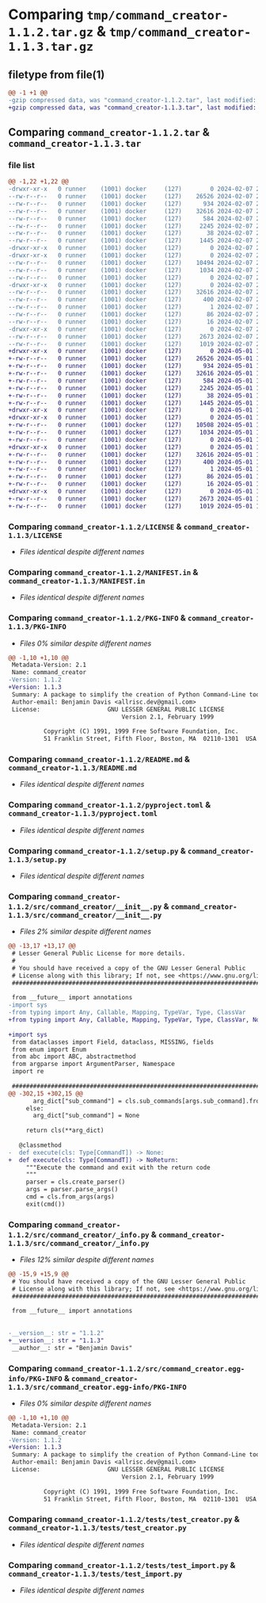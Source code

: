 # Comparing `tmp/command_creator-1.1.2.tar.gz` & `tmp/command_creator-1.1.3.tar.gz`

## filetype from file(1)

```diff
@@ -1 +1 @@
-gzip compressed data, was "command_creator-1.1.2.tar", last modified: Wed Feb  7 20:46:36 2024, max compression
+gzip compressed data, was "command_creator-1.1.3.tar", last modified: Wed May  1 19:07:52 2024, max compression
```

## Comparing `command_creator-1.1.2.tar` & `command_creator-1.1.3.tar`

### file list

```diff
@@ -1,22 +1,22 @@
-drwxr-xr-x   0 runner    (1001) docker     (127)        0 2024-02-07 20:46:36.417951 command_creator-1.1.2/
--rw-r--r--   0 runner    (1001) docker     (127)    26526 2024-02-07 20:46:25.000000 command_creator-1.1.2/LICENSE
--rw-r--r--   0 runner    (1001) docker     (127)      934 2024-02-07 20:46:25.000000 command_creator-1.1.2/MANIFEST.in
--rw-r--r--   0 runner    (1001) docker     (127)    32616 2024-02-07 20:46:36.417951 command_creator-1.1.2/PKG-INFO
--rw-r--r--   0 runner    (1001) docker     (127)      584 2024-02-07 20:46:25.000000 command_creator-1.1.2/README.md
--rw-r--r--   0 runner    (1001) docker     (127)     2245 2024-02-07 20:46:25.000000 command_creator-1.1.2/pyproject.toml
--rw-r--r--   0 runner    (1001) docker     (127)       38 2024-02-07 20:46:36.417951 command_creator-1.1.2/setup.cfg
--rw-r--r--   0 runner    (1001) docker     (127)     1445 2024-02-07 20:46:25.000000 command_creator-1.1.2/setup.py
-drwxr-xr-x   0 runner    (1001) docker     (127)        0 2024-02-07 20:46:36.413951 command_creator-1.1.2/src/
-drwxr-xr-x   0 runner    (1001) docker     (127)        0 2024-02-07 20:46:36.413951 command_creator-1.1.2/src/command_creator/
--rw-r--r--   0 runner    (1001) docker     (127)    10494 2024-02-07 20:46:25.000000 command_creator-1.1.2/src/command_creator/__init__.py
--rw-r--r--   0 runner    (1001) docker     (127)     1034 2024-02-07 20:46:25.000000 command_creator-1.1.2/src/command_creator/_info.py
--rw-r--r--   0 runner    (1001) docker     (127)        0 2024-02-07 20:46:25.000000 command_creator-1.1.2/src/command_creator/py.typed
-drwxr-xr-x   0 runner    (1001) docker     (127)        0 2024-02-07 20:46:36.413951 command_creator-1.1.2/src/command_creator.egg-info/
--rw-r--r--   0 runner    (1001) docker     (127)    32616 2024-02-07 20:46:36.000000 command_creator-1.1.2/src/command_creator.egg-info/PKG-INFO
--rw-r--r--   0 runner    (1001) docker     (127)      400 2024-02-07 20:46:36.000000 command_creator-1.1.2/src/command_creator.egg-info/SOURCES.txt
--rw-r--r--   0 runner    (1001) docker     (127)        1 2024-02-07 20:46:36.000000 command_creator-1.1.2/src/command_creator.egg-info/dependency_links.txt
--rw-r--r--   0 runner    (1001) docker     (127)       86 2024-02-07 20:46:36.000000 command_creator-1.1.2/src/command_creator.egg-info/requires.txt
--rw-r--r--   0 runner    (1001) docker     (127)       16 2024-02-07 20:46:36.000000 command_creator-1.1.2/src/command_creator.egg-info/top_level.txt
-drwxr-xr-x   0 runner    (1001) docker     (127)        0 2024-02-07 20:46:36.413951 command_creator-1.1.2/tests/
--rw-r--r--   0 runner    (1001) docker     (127)     2673 2024-02-07 20:46:25.000000 command_creator-1.1.2/tests/test_creator.py
--rw-r--r--   0 runner    (1001) docker     (127)     1019 2024-02-07 20:46:25.000000 command_creator-1.1.2/tests/test_import.py
+drwxr-xr-x   0 runner    (1001) docker     (127)        0 2024-05-01 19:07:52.846481 command_creator-1.1.3/
+-rw-r--r--   0 runner    (1001) docker     (127)    26526 2024-05-01 19:07:48.000000 command_creator-1.1.3/LICENSE
+-rw-r--r--   0 runner    (1001) docker     (127)      934 2024-05-01 19:07:48.000000 command_creator-1.1.3/MANIFEST.in
+-rw-r--r--   0 runner    (1001) docker     (127)    32616 2024-05-01 19:07:52.846481 command_creator-1.1.3/PKG-INFO
+-rw-r--r--   0 runner    (1001) docker     (127)      584 2024-05-01 19:07:48.000000 command_creator-1.1.3/README.md
+-rw-r--r--   0 runner    (1001) docker     (127)     2245 2024-05-01 19:07:48.000000 command_creator-1.1.3/pyproject.toml
+-rw-r--r--   0 runner    (1001) docker     (127)       38 2024-05-01 19:07:52.846481 command_creator-1.1.3/setup.cfg
+-rw-r--r--   0 runner    (1001) docker     (127)     1445 2024-05-01 19:07:48.000000 command_creator-1.1.3/setup.py
+drwxr-xr-x   0 runner    (1001) docker     (127)        0 2024-05-01 19:07:52.842481 command_creator-1.1.3/src/
+drwxr-xr-x   0 runner    (1001) docker     (127)        0 2024-05-01 19:07:52.842481 command_creator-1.1.3/src/command_creator/
+-rw-r--r--   0 runner    (1001) docker     (127)    10508 2024-05-01 19:07:48.000000 command_creator-1.1.3/src/command_creator/__init__.py
+-rw-r--r--   0 runner    (1001) docker     (127)     1034 2024-05-01 19:07:48.000000 command_creator-1.1.3/src/command_creator/_info.py
+-rw-r--r--   0 runner    (1001) docker     (127)        0 2024-05-01 19:07:48.000000 command_creator-1.1.3/src/command_creator/py.typed
+drwxr-xr-x   0 runner    (1001) docker     (127)        0 2024-05-01 19:07:52.846481 command_creator-1.1.3/src/command_creator.egg-info/
+-rw-r--r--   0 runner    (1001) docker     (127)    32616 2024-05-01 19:07:52.000000 command_creator-1.1.3/src/command_creator.egg-info/PKG-INFO
+-rw-r--r--   0 runner    (1001) docker     (127)      400 2024-05-01 19:07:52.000000 command_creator-1.1.3/src/command_creator.egg-info/SOURCES.txt
+-rw-r--r--   0 runner    (1001) docker     (127)        1 2024-05-01 19:07:52.000000 command_creator-1.1.3/src/command_creator.egg-info/dependency_links.txt
+-rw-r--r--   0 runner    (1001) docker     (127)       86 2024-05-01 19:07:52.000000 command_creator-1.1.3/src/command_creator.egg-info/requires.txt
+-rw-r--r--   0 runner    (1001) docker     (127)       16 2024-05-01 19:07:52.000000 command_creator-1.1.3/src/command_creator.egg-info/top_level.txt
+drwxr-xr-x   0 runner    (1001) docker     (127)        0 2024-05-01 19:07:52.846481 command_creator-1.1.3/tests/
+-rw-r--r--   0 runner    (1001) docker     (127)     2673 2024-05-01 19:07:48.000000 command_creator-1.1.3/tests/test_creator.py
+-rw-r--r--   0 runner    (1001) docker     (127)     1019 2024-05-01 19:07:48.000000 command_creator-1.1.3/tests/test_import.py
```

### Comparing `command_creator-1.1.2/LICENSE` & `command_creator-1.1.3/LICENSE`

 * *Files identical despite different names*

### Comparing `command_creator-1.1.2/MANIFEST.in` & `command_creator-1.1.3/MANIFEST.in`

 * *Files identical despite different names*

### Comparing `command_creator-1.1.2/PKG-INFO` & `command_creator-1.1.3/PKG-INFO`

 * *Files 0% similar despite different names*

```diff
@@ -1,10 +1,10 @@
 Metadata-Version: 2.1
 Name: command_creator
-Version: 1.1.2
+Version: 1.1.3
 Summary: A package to simplify the creation of Python Command-Line tools
 Author-email: Benjamin Davis <allrisc.dev@gmail.com>
 License:                   GNU LESSER GENERAL PUBLIC LICENSE
                                Version 2.1, February 1999
         
          Copyright (C) 1991, 1999 Free Software Foundation, Inc.
          51 Franklin Street, Fifth Floor, Boston, MA  02110-1301  USA
```

### Comparing `command_creator-1.1.2/README.md` & `command_creator-1.1.3/README.md`

 * *Files identical despite different names*

### Comparing `command_creator-1.1.2/pyproject.toml` & `command_creator-1.1.3/pyproject.toml`

 * *Files identical despite different names*

### Comparing `command_creator-1.1.2/setup.py` & `command_creator-1.1.3/setup.py`

 * *Files identical despite different names*

### Comparing `command_creator-1.1.2/src/command_creator/__init__.py` & `command_creator-1.1.3/src/command_creator/__init__.py`

 * *Files 2% similar despite different names*

```diff
@@ -13,17 +13,17 @@
 # Lesser General Public License for more details.
 #
 # You should have received a copy of the GNU Lesser General Public
 # License along with this library; If not, see <https://www.gnu.org/licenses/>.
 #####################################################################################
 
 from __future__ import annotations
-import sys
-from typing import Any, Callable, Mapping, TypeVar, Type, ClassVar
+from typing import Any, Callable, Mapping, TypeVar, Type, ClassVar, NoReturn
 
+import sys
 from dataclasses import Field, dataclass, MISSING, fields
 from enum import Enum
 from abc import ABC, abstractmethod
 from argparse import ArgumentParser, Namespace
 import re
 
 #####################################################################################
@@ -302,15 +302,15 @@
       arg_dict["sub_command"] = cls.sub_commands[args.sub_command].from_args(args)
     else:
       arg_dict["sub_command"] = None
 
     return cls(**arg_dict)
 
   @classmethod
-  def execute(cls: Type[CommandT]) -> None:
+  def execute(cls: Type[CommandT]) -> NoReturn:
     """Execute the command and exit with the return code
     """
     parser = cls.create_parser()
     args = parser.parse_args()
     cmd = cls.from_args(args)
     exit(cmd())
```

### Comparing `command_creator-1.1.2/src/command_creator/_info.py` & `command_creator-1.1.3/src/command_creator/_info.py`

 * *Files 12% similar despite different names*

```diff
@@ -15,9 +15,9 @@
 # You should have received a copy of the GNU Lesser General Public
 # License along with this library; If not, see <https://www.gnu.org/licenses/>.
 #####################################################################################
 
 from __future__ import annotations
 
 
-__version__: str = "1.1.2"
+__version__: str = "1.1.3"
 __author__: str = "Benjamin Davis"
```

### Comparing `command_creator-1.1.2/src/command_creator.egg-info/PKG-INFO` & `command_creator-1.1.3/src/command_creator.egg-info/PKG-INFO`

 * *Files 0% similar despite different names*

```diff
@@ -1,10 +1,10 @@
 Metadata-Version: 2.1
 Name: command_creator
-Version: 1.1.2
+Version: 1.1.3
 Summary: A package to simplify the creation of Python Command-Line tools
 Author-email: Benjamin Davis <allrisc.dev@gmail.com>
 License:                   GNU LESSER GENERAL PUBLIC LICENSE
                                Version 2.1, February 1999
         
          Copyright (C) 1991, 1999 Free Software Foundation, Inc.
          51 Franklin Street, Fifth Floor, Boston, MA  02110-1301  USA
```

### Comparing `command_creator-1.1.2/tests/test_creator.py` & `command_creator-1.1.3/tests/test_creator.py`

 * *Files identical despite different names*

### Comparing `command_creator-1.1.2/tests/test_import.py` & `command_creator-1.1.3/tests/test_import.py`

 * *Files identical despite different names*

